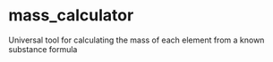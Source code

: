 # mass_calculator
Universal tool for calculating the mass of each element from a known substance formula
